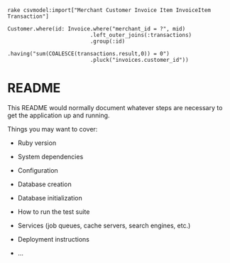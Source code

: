 ```
rake csvmodel:import["Merchant Customer Invoice Item InvoiceItem Transaction"]
```

```
Customer.where(id: Invoice.where("merchant_id = ?", mid)
                          .left_outer_joins(:transactions)
                          .group(:id)
                          .having("sum(COALESCE(transactions.result,0)) = 0")
                          .pluck("invoices.customer_id"))
```

# README

This README would normally document whatever steps are necessary to get the
application up and running.

Things you may want to cover:

* Ruby version

* System dependencies

* Configuration

* Database creation

* Database initialization

* How to run the test suite

* Services (job queues, cache servers, search engines, etc.)

* Deployment instructions

* ...
